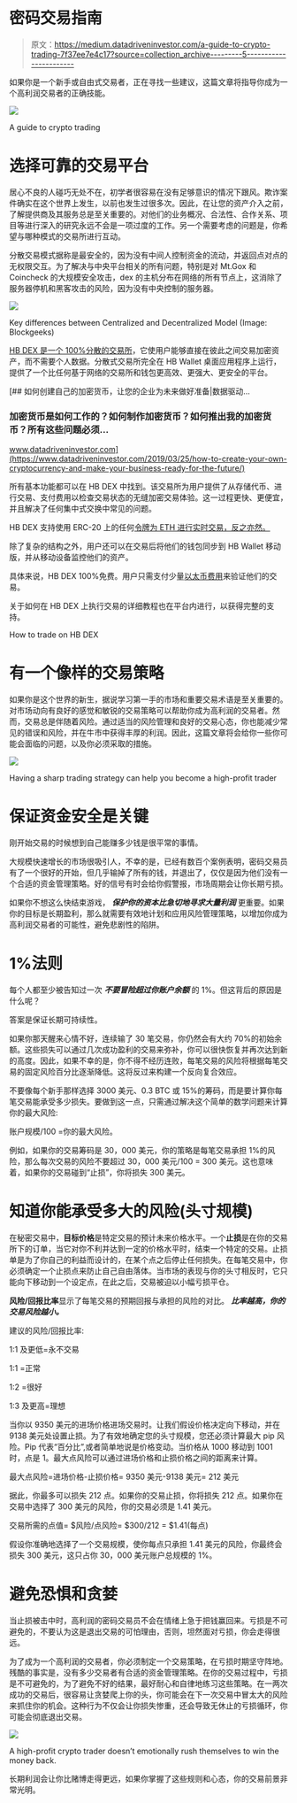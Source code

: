 # 密码交易指南

> 原文：<https://medium.datadriveninvestor.com/a-guide-to-crypto-trading-7f37ee7e4c17?source=collection_archive---------5----------------------->

如果你是一个新手或自由式交易者，正在寻找一些建议，这篇文章将指导你成为一个高利润交易者的正确技能。

![](img/12969007cf728a9763b23d953a37a6ae.png)

A guide to crypto trading

# **选择可靠的交易平台**

居心不良的人碰巧无处不在，初学者很容易在没有足够意识的情况下跟风。欺诈案件确实在这个世界上发生，以前也发生过很多次。因此，在让您的资产介入之前，了解提供商及其服务总是至关重要的。对他们的业务概况、合法性、合作关系、项目等进行深入的研究永远不会是一项过度的工作。另一个需要考虑的问题是，你希望与哪种模式的交易所进行互动。

分散交易模式据称是最安全的，因为没有中间人控制资金的流动，并返回点对点的无权限交互。为了解决与中央平台相关的所有问题，特别是对 Mt.Gox 和 Coincheck 的大规模安全攻击，dex 的主机分布在网络的所有节点上，这消除了服务器停机和黑客攻击的风险，因为没有中央控制的服务器。

![](img/6b809d2ff7637866701e2416e3e1571f.png)

Key differences between Centralized and Decentralized Model (Image: Blockgeeks)

[HB DEX 是一个 100%分散的交易所](https://www.hb-wallet.com)，它使用户能够直接在彼此之间交易加密资产，而不需要个人数据。分散式交易所完全在 HB Wallet 桌面应用程序上运行，提供了一个比任何基于网络的交易所和钱包更高效、更强大、更安全的平台。

[](https://www.datadriveninvestor.com/2019/03/25/how-to-create-your-own-cryptocurrency-and-make-your-business-ready-for-the-future/) [## 如何创建自己的加密货币，让您的企业为未来做好准备|数据驱动…

### 加密货币是如何工作的？如何制作加密货币？如何推出我的加密货币？所有这些问题必须…

www.datadriveninvestor.com](https://www.datadriveninvestor.com/2019/03/25/how-to-create-your-own-cryptocurrency-and-make-your-business-ready-for-the-future/) 

所有基本功能都可以在 HB DEX 中找到。该交易所为用户提供了从存储代币、进行交易、支付费用以检查交易状态的无缝加密交易体验。这一过程更快、更便宜，并且解决了任何集中式交换中常见的问题。

HB DEX 支持使用 ERC-20 上的任何[令牌为 ETH 进行实时交易，反之亦然。](https://www.hb-wallet.com/post/2018/12/06/what-everybody-needs-to-know-about-tokens?source=post_page---------------------------)

除了复杂的结构之外，用户还可以在交易后将他们的钱包同步到 HB Wallet 移动版，并从移动设备监控他们的资产。

具体来说，HB DEX 100%免费。用户只需支付少量[以太币费用](https://www.hb-wallet.com/post/a-guide-to-ethereum-gas?source=post_page---------------------------)来验证他们的交易。

关于如何在 HB DEX 上执行交易的详细教程也在平台内进行，以获得完整的支持。

How to trade on HB DEX

# 有一个像样的交易策略

如果你是这个世界的新生，据说学习第一手的市场和重要交易术语是至关重要的。对市场动向有良好的感觉和敏锐的交易策略可以帮助你成为高利润的交易者。然而，交易总是伴随着风险。通过适当的风险管理和良好的交易心态，你也能减少常见的错误和风险，并在牛市中获得丰厚的利润。因此，这篇文章将会给你一些你可能会面临的问题，以及你必须采取的措施。

![](img/e9079b9fec0e296e2ac585f798cb28a2.png)

Having a sharp trading strategy can help you become a high-profit trader

# **保证资金安全是关键**

刚开始交易的时候想到自己能赚多少钱是很平常的事情。

大规模快速增长的市场很吸引人，不幸的是，已经有数百个案例表明，密码交易员有了一个很好的开始，但几乎输掉了所有的钱，并退出了，仅仅是因为他们没有一个合适的资金管理策略。好的信号有时会给你假警报，市场周期会让你长期亏损。

如果你不想这么快结束游戏， ***保护你的资本比急切地寻求大量利润*** 更重要。如果你的目标是长期盈利，那么就需要有效地计划和应用风险管理策略，以增加你成为高利润交易者的可能性，避免悲剧性的陷阱。

# **1%法则**

每个人都至少被告知过一次 ***不要冒险超过你账户余额*** 的 1%。但这背后的原因是什么呢？

答案是保证长期可持续性。

如果你那天醒来心情不好，连续输了 30 笔交易，你仍然会有大约 70%的初始余额。这些损失可以通过几次成功盈利的交易来弥补，你可以很快恢复并再次达到新的高度。因此，如果不幸的是，你不得不经历连败，每笔交易的风险将根据每笔交易的固定风险百分比逐渐降低。这将反过来构建一个反向复合效应。

不要像每个新手那样选择 3000 美元、0.3 BTC 或 15%的筹码，而是要计算你每笔交易能承受多少损失。要做到这一点，只需通过解决这个简单的数学问题来计算你的最大风险:

账户规模/100 =你的最大风险。

例如，如果你的交易筹码是 30，000 美元，你的策略是每笔交易承担 1%的风险，那么每次交易的风险不要超过 30，000 美元/100 = 300 美元。这也意味着，如果你的交易碰到“止损”，你将损失 300 美元。

# **知道你能承受多大的风险(头寸规模)**

在秘密交易中，**目标价格**是特定交易的预计未来价格水平。一个**止损**是在你的交易所下的订单，当它对你不利并达到一定的价格水平时，结束一个特定的交易。止损单是为了你自己的利益而设计的，在某个点之后停止任何损失。在每笔交易中，你必须确定一个止损点来防止自己自由落体。当市场的表现与你的头寸相反时，它只能向下移动到一个设定点，在此之后，交易被迫以小幅亏损平仓。

**风险/回报比率**显示了每笔交易的预期回报与承担的风险的对比。 ***比率越高，你的交易风险越小。***

建议的风险/回报比率:

1:1 及更低=永不交易

1:1 =正常

1:2 =很好

1:3 及更高=理想

当你以 9350 美元的进场价格进场交易时。让我们假设价格决定向下移动，并在 9138 美元处设置止损。为了有效地确定您的头寸规模，您还必须计算最大 pip 风险。Pip 代表“百分比”,或者简单地说是价格变动。当价格从 1000 移动到 1001 时，点是 1。最大点风险可以通过进场价格和止损价格之间的距离来计算。

最大点风险=进场价格-止损价格= 9350 美元-9138 美元= 212 美元

据此，你最多可以损失 212 点。如果你的交易止损，你将损失 212 点。如果你在交易中选择了 300 美元的风险，你的交易必须是 1.41 美元。

交易所需的点值= $风险/点风险= $300/212 = $1.41(每点)

假设你准确地选择了一个交易规模，使你每点只承担 1.41 美元的风险，你最终会损失 300 美元，这只占你 30，000 美元账户总规模的 1%。

# **避免恐惧和贪婪**

当止损被击中时，高利润的密码交易员不会在情绪上急于把钱赢回来。亏损是不可避免的，不要认为这是退出交易的可怕理由，否则，坦然面对亏损，你会走得很远。

为了成为一个高利润的交易者，你必须制定一个交易策略，在亏损时期坚守阵地。残酷的事实是，没有多少交易者有合适的资金管理策略。在你的交易过程中，亏损是不可避免的，为了避免不好的结果，最好耐心和自律地练习这些策略。在一两次成功的交易后，很容易让贪婪爬上你的头，你可能会在下一次交易中冒太大的风险来抓住你的机会。这种行为不仅会让你损失惨重，还会导致无休止的亏损循环，你可能会彻底退出交易。

![](img/461fef1a1f2330f6ee1d4f9c06cfe2ad.png)

A high-profit crypto trader doesn’t emotionally rush themselves to win the money back.

长期利润会让你比赌博走得更远，如果你掌握了这些规则和心态，你的交易前景非常光明。